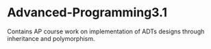 # Advanced-Programming3.1
Contains AP course work on implementation of  ADTs designs through inheritance and polymorphism.

